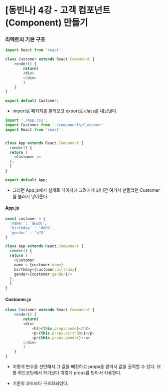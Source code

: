 # [동빈나] 4강 - 고객 컴포넌트(Component) 만들기 

### 리액트의 기본 구조

```js
import React from 'react';

class Customer extends React.Component {
    render() {
        return(
        <div>
        </div>
        )
    }
}

export default Customer;
```

- import로 패키지를 불러오고 export로 class를 내보낸다.

```js
import './App.css';
import Customer from './components/Customer'
import React from 'react';


class App extends React.Component {
  render() {
  return (
    <Customer />
  );
  }
}

export default App;
```

- 그러면 App.js에서 실제로 페이지에 그려지게 되니깐 여기서 만들었던 Customer을 불러서 넣어준다.

#### App.js

```js
const customer = {
  'name' : '홍길동',
  'birthday' : '0000',
  'gender' : '남자'
}

class App extends React.Component {
  render() {
  return (
    <Customer 
    name = {customer.name}
    birthday={customer.birthday}
    gender={customer.gender}/>
  );
  }
}
```

#### Customer.js

```js
class Customer extends React.Component {
    render() {
        return(
        <div>
            <h2>{this.props.name}</h2>
            <p>{this.props.birthday}</p>
            <p>{this.props.gender}</p>
        </div>
        )
    }
}
```

- 이렇게 변수를 선언해서 그 값을 배정하고 props를 받아서 값을 출력할 수 있다. 보통 하드코딩해서 하기보다 이렇게 props를 받아서 사용한다.

- 기존의 코드보다 구조화되었다.